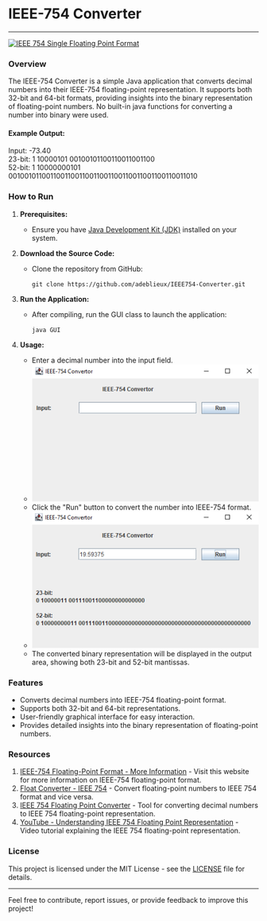 # IEEE-754 Converter
---
[![IEEE 754 Single Floating Point Format](http://upload.wikimedia.org/wikipedia/commons/thumb/e/e8/IEEE_754_Single_Floating_Point_Format.svg/2000px-IEEE_754_Single_Floating_Point_Format.svg.png)](http://upload.wikimedia.org/wikipedia/commons/thumb/e/e8/IEEE_754_Single_Floating_Point_Format.svg/2000px-IEEE_754_Single_Floating_Point_Format.svg.png)

### Overview

The IEEE-754 Converter is a simple Java application that converts decimal numbers into their IEEE-754 floating-point representation. It supports both 32-bit and 64-bit formats, providing insights into the binary representation of floating-point numbers. No built-in java functions for converting a number into binary were used.

#### Example Output:
Input: -73.40<br>
23-bit: 1 10000101 00100101100110011001100<br>
52-bit: 1 10000000101 0010010110011001100110011001100110011001100110011010 <br>

### How to Run

1. **Prerequisites:**
    - Ensure you have [Java Development Kit (JDK)](https://openjdk.org/) installed on your system.

2. **Download the Source Code:**
    - Clone the repository from GitHub:
      ```
      git clone https://github.com/adeblieux/IEEE754-Converter.git
      ```

3. **Run the Application:**
    - After compiling, run the GUI class to launch the application:
      ```
      java GUI
      ```

4. **Usage:**
    - Enter a decimal number into the input field.
    - ![Starting Screen for the GUI](/img/Input.png)
    - Click the "Run" button to convert the number into IEEE-754 format.
    - ![Output Screen for the GUI](/img/Output.png)
    - The converted binary representation will be displayed in the output area, showing both 23-bit and 52-bit mantissas.

### Features

- Converts decimal numbers into IEEE-754 floating-point format.
- Supports both 32-bit and 64-bit representations.
- User-friendly graphical interface for easy interaction.
- Provides detailed insights into the binary representation of floating-point numbers.

### Resources

1. [IEEE-754 Floating-Point Format - More Information](https://chortle.ccsu.edu/AssemblyTutorial/Chapter-30/ass30_01.html) - Visit this website for more information on IEEE-754 floating-point format.
2. [Float Converter - IEEE 754](https://www.h-schmidt.net/FloatConverter/IEEE754.html) - Convert floating-point numbers to IEEE 754 format and vice versa.
3. [IEEE 754 Floating Point Converter](https://baseconvert.com/ieee-754-floating-point) - Tool for converting decimal numbers to IEEE 754 floating-point representation.
4. [YouTube - Understanding IEEE 754 Floating Point Representation](https://www.youtube.com/watch?v=RuKkePyo9zk) - Video tutorial explaining the IEEE 754 floating-point representation.

### License

This project is licensed under the MIT License - see the [LICENSE](LICENSE) file for details.

---

Feel free to contribute, report issues, or provide feedback to improve this project!
